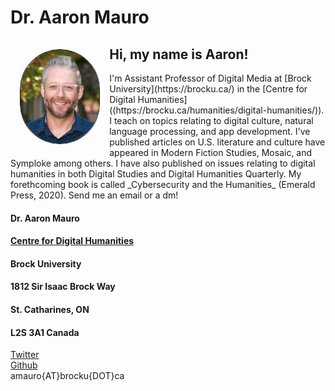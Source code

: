 # Dr. Aaron Mauro
<img src="portrait.jpg" style="border: 1px solid;border-radius: 180px;float:left;width:25%;margin:3%">

## Hi, my name is Aaron!
<div style="margin-top:3%;margin-bottom:3%;">
I'm Assistant Professor of Digital Media at [Brock University](https://brocku.ca/) in the [Centre for Digital Humanities]((https://brocku.ca/humanities/digital-humanities/)). I teach on topics relating to digital culture, natural language processing, and app development. I've published articles on U.S. literature and culture have appeared in Modern Fiction Studies, Mosaic, and Symploke among others. I have also published on issues relating to digital humanities in both Digital Studies and Digital Humanities Quarterly. My forethcoming book is called _Cybersecurity and the Humanities_ (Emerald Press, 2020). Send me an email or a dm!
</div>

#### Dr. Aaron Mauro
#### [Centre for Digital Humanities](https://brocku.ca/humanities/digital-humanities/)
#### Brock University
#### 1812 Sir Isaac Brock Way
#### St. Catharines, ON
#### L2S 3A1 Canada

[Twitter](https://www.twitter.com/onthename)
<br>
[Github](https://www.github.com/aaronmauro)
<br>
amauro{AT}brocku{DOT}ca
